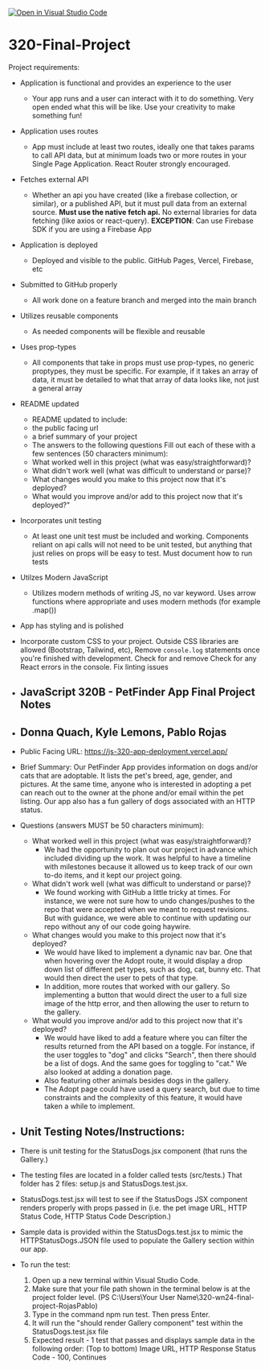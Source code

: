 [![Open in Visual Studio Code](https://classroom.github.com/assets/open-in-vscode-718a45dd9cf7e7f842a935f5ebbe5719a5e09af4491e668f4dbf3b35d5cca122.svg)](https://classroom.github.com/online_ide?assignment_repo_id=14083119&assignment_repo_type=AssignmentRepo)

# 320-Final-Project

Project requirements:

- Application is functional and provides an experience to the user
  - Your app runs and a user can interact with it to do something. Very open ended what this will be like. Use your creativity to make something fun!
- Application uses routes
  - App must include at least two routes, ideally one that takes params to call API data, but at minimum loads two or more routes in your Single Page Application. React Router strongly encouraged.
- Fetches external API
  - Whether an api you have created (like a firebase collection, or similar), or a published API, but it must pull data from an external source. **Must use the native fetch api.** No external libraries for data fetching (like axios or react-query). **EXCEPTION**: Can use Firebase SDK if you are using a Firebase App
- Application is deployed
  - Deployed and visible to the public. GitHub Pages, Vercel, Firebase, etc
- Submitted to GitHub properly
  - All work done on a feature branch and merged into the main branch
- Utilizes reusable components
  - As needed components will be flexible and reusable
- Uses prop-types
  - All components that take in props must use prop-types, no generic proptypes, they must be specific. For example, if it takes an array of data, it must be detailed to what that array of data looks like, not just a general array
- README updated
  - README updated to include:
  - the public facing url
  - a brief summary of your project
  - The answers to the following questions Fill out each of these with a few sentences (50 characters minimum):
  - What worked well in this project (what was easy/straightforward)?
  - What didn't work well (what was difficult to understand or parse)?
  - What changes would you make to this project now that it's deployed?
  - What would you improve and/or add to this project now that it's deployed?"
- Incorporates unit testing
  - At least one unit test must be included and working. Components reliant on api calls will not need to be unit tested, but anything that just relies on props will be easy to test. Must document how to run tests
- Utilzes Modern JavaScript
  - Utilizes modern methods of writing JS, no var keyword. Uses arrow functions where appropriate and uses modern methods (for example .map())
- App has styling and is polished
- Incorporate custom CSS to your project. Outside CSS libraries are allowed (Bootstrap, Tailwind, etc), Remove `console.log` statements once you're finished with development. Check for and remove Check for any React errors in the console. Fix linting issues

- ## JavaScript 320B - PetFinder App Final Project Notes
- ## Donna Quach, Kyle Lemons, Pablo Rojas

- Public Facing URL: https://js-320-app-deployment.vercel.app/
- Brief Summary: Our PetFinder App provides information on dogs and/or cats that are adoptable. It lists the pet's breed, age, gender, and pictures. At the same time, anyone who is interested in adopting a pet can reach out to the owner at the phone and/or email within the pet listing. Our app also has a fun gallery of dogs associated with an HTTP status.
- Questions (answers MUST be 50 characters minimum):

  - What worked well in this project (what was easy/straightforward)?
    - We had the opportunity to plan out our project in advance which included dividing up the work. It was helpful to have a timeline with milestones because it allowed us to keep track of our own to-do items, and it kept our project going.
  - What didn't work well (what was difficult to understand or parse)?
    - We found working with GitHub a little tricky at times. For instance, we were not sure how to undo changes/pushes to the repo that were accepted when we meant to request revisions. But with guidance, we were able to continue with updating our repo without any of our code going haywire.
  - What changes would you make to this project now that it's deployed?
    - We would have liked to implement a dynamic nav bar. One that when hovering over the Adopt route, it would display a drop down list of different pet types, such as dog, cat, bunny etc. That would then direct the user to pets of that type.
    - In addition, more routes that worked with our gallery. So implementing a button that would direct the user to a full size image of the http error, and then allowing the user to return to the gallery.
  - What would you improve and/or add to this project now that it's deployed?
    - We would have liked to add a feature where you can filter the results returned from the API based on a toggle. For instance, if the user toggles to "dog" and clicks "Search", then there should be a list of dogs. And the same goes for toggling to "cat." We also looked at adding a donation page.
    - Also featuring other animals besides dogs in the gallery.
    - The Adopt page could have used a query search, but due to time constraints and the complexity of this feature, it would have taken a while to implement.

- ## Unit Testing Notes/Instructions:
- There is unit testing for the StatusDogs.jsx component (that runs the Gallery.)
- The testing files are located in a folder called tests (src/tests.) That folder has 2 files: setup.js and StatusDogs.test.jsx.
- StatusDogs.test.jsx will test to see if the StatusDogs JSX component renders properly with props passed in (i.e. the pet image URL, HTTP Status Code, HTTP Status Code Description.)
- Sample data is provided within the StatusDogs.test.jsx to mimic the HTTPStatusDogs.JSON file used to populate the Gallery section within our app.
- To run the test:
  1. Open up a new terminal within Visual Studio Code.
  2. Make sure that your file path shown in the terminal below is at the project folder level.
     (PS C:\Users\Your User Name\320-wn24-final-project-RojasPablo)
  3. Type in the command npm run test. Then press Enter.
  4. It will run the "should render Gallery component" test within the StatusDogs.test.jsx file
  5. Expected result - 1 test that passes and displays sample data in the following order:
     (Top to bottom) Image URL, HTTP Response Status Code - 100, Continues
